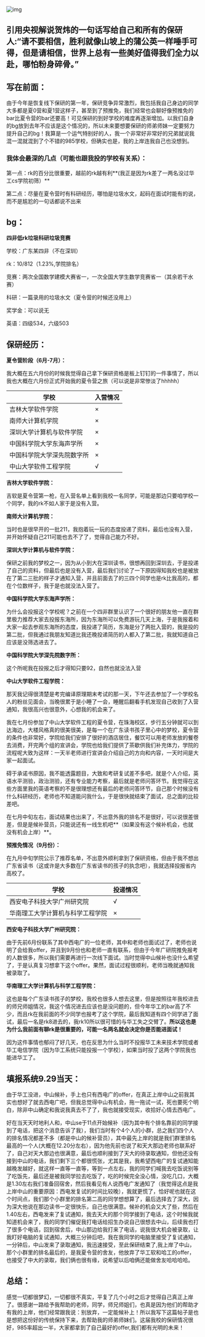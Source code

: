 ![img](https://picx.zhimg.com/80/v2-f7ced6c97f185dd995727af6e56827a8_720w.png?source=d16d100b)



## 引用央视解说贺炜的一句话写给自己和所有的保研人:**“请不要相信，胜利就像山坡上的蒲公英一样唾手可得，但是请相信，世界上总有一些美好值得我们全力以赴，哪怕粉身碎骨。”**

## **写在前面：**

由于今年是恢复线下保研的第一年，保研竞争异常激烈，我包括我自己身边的同学大多都是夏0营和夏1营这样子，甚至到了预推免，我们经常也会聊好像预推免的bar比夏令营的bar还要高！可见保研的到好学校的难度再逐渐增加。以我们自身的bg放到去年不应该是这个情况的，所以未来要想要保研的师弟师妹一定要努力提升自己的bg！我算是一个运气特别好的人，我一个非常好非常好的兄弟就说我混一混就混到了个不错的985学校，但确实也是，我的上岸连我自己也没想到。

### 我体会最深的几点（可能也跟我投的学校有关系）：

第一点：rk的百分比很重要，越前的rk越有利**(我正是因为rk差了一两名没过华工cs学院初筛）**

第二点：尽量在夏令营时有科研经历，哪怕是垃圾水文，起码在面试时能有的说，而不是尴尬的一句话都说不出来

## **bg：**

**四非低rk垃圾科研垃圾竞赛**

学校：广东某四非（不在深圳）

rk：10/812（1.23%,学院排名）

竞赛：两次全国数学建模大赛省一，一次全国大学生数学竞赛省一（其余若干水赛）

科研：一篇录用的垃圾水文（夏令营的时候还没用上）

奖学金：可以说无

英语：四级534，六级503

## 保研经历：

**夏令营阶段（6月-7月）：**

我大概在五六月份的时候我觉得自己拿下保研资格是板上钉钉的一件事情了，所以我也大概在六月份正式开始我的夏令营之旅（可以说是非常惨淡了hhhhh）

| 学校                       | 入营情况 |
| -------------------------- | -------- |
| 吉林大学软件学院           | ×        |
| 南师大计算机学院           | ×        |
| 深圳大学计算机与软件学院   | ×        |
| 中国科学院大学东海声学所   | ×        |
| 中国科学院大学深先院数字所 | ×        |
| 中山大学软件工程学院       | √        |

**吉林大学软件学院：**

吉软是夏令营第一枪，在入营名单上看到我校一名同学，可能是那边只要咱学校一个同学，我的rk不如人家于是没有入营。

**南师大计算机学院：**

当时也是很早开的一批211，我抱着玩一玩的态度投递了资料，最后也没有入营，并开始怀疑自己211可能也去不了了，觉得自己能力不好。

**深圳大学计算机与软件学院：**

保研之前我的梦校之一，因为从小到大在深圳读书，很想再回到深圳去，于是投递了自己的资料，但最后也是没有入营，最后我们讨论了一下原因得知我校也是被放在了第二三批的样子才通知入营，并且前面去了的三四个同学也是rk比我高的，都在个位数样子，我于是也就没法入营了。

**中国科学院大学东海声学所：**

为什么会投报这个学校呢？之前在一个四非群里认识了一个很好的朋友他一直在群里极力推荐大家去投报东海所，因为东海所可以免费游玩几天上海，于是我报着和大家一起去参观东海所的态度，我投递了简历，东海是分了两批入营的，我是投的第二批，但我通过我朋友知道比我还晚投递简历的人都入了第二批，我就知道自己应该是没筛选进去了。

**中国科学院大学深先院数字所：**

这个所呢我在投报之后才得知只要92，自然也就没法入营

**中山大学软件工程学院：**

那天我记得很清楚是考完编译原理期末考试的那一天，下午还去参加了一个学校名人的粉丝见面会，当晚很累于是小睡了一会，睡醒后翻看手机发现自己收到了入营通知，我很高兴也很意外，心想我的机会来了。

我在七月份参加了中山大学软件工程的夏令营，在珠海校区，步行五分钟就可以到达海边，大楼风格真的很美很美，是每一个在广东读书孩子里心中的梦校，夏令营的条件也非常好，学院给我们安排了很好的酒店居住，餐饮可以用老师发放的餐卷去消费，开完两个组的宣讲会，学院也给我们提供了茶歇供我们补充体力，学院的流程呢大致为这样：一天半老师进行宣讲会介绍自己的方向和内容，一天时间是大家一起面试。

碍于承诺书原因，我不能透露题目，大致和考研复试差不多吧，就是个人介绍，英语水平测验，政治测验，还有专业能力考察，最后就是老师问答环节。我觉得在这些方面里我的英语考察的不是很理想还有最后的老师问答环节，自己那个时候没有什么科研经历，老师也不知道能问我什么，于是很快就结束了面试，总之面的比较差吧。

在七月中旬左右，面试结果也出来了，不出意外我的排名不是很好，可以说很差很差，但是是候补营员，只能说还有一线生机吧**（如果没有这个候补机会，也就没有机会上岸）**。

**预推免情况（9月份）：**

在九月中旬学院公示了推荐名单，不出意外顺利拿到了保研资格，但由于我不想出广东省读书（这或许是大多数在广东省读书的孩子的执念吧），我就选择投报省内高校了。

| 学校                             | 投递情况 |
| -------------------------------- | -------- |
| 西安电子科技大学广州研究院       | √        |
| 华南理工大学计算机与科学工程学院 | ×        |

**西安电子科技大学广州研究院：**

由于先前6月份联系了其中西电广的一位老师，其中和老师也面试过了，老师也说明了会给我offer，并且到9月份也和老师一直有联系，但由于今年广研院推免报考的人数很多，所以我们需要再进行一次线下面试。当时觉得中山候补也没什么希望了，于是认真复习想拿下这个offer。果然，面试过程很顺利，老师当晚就通知我被录取了。

**华南理工大学计算机与科学工程学院：**

这也是每个广东读书孩子的梦校，我校也很多人想去这里，但是按照往年我校进去的师兄师姐情况，我这个情况进去应该也是没问题的，但今年华工的bar高了不少，而且rk在我前面的不少同学也报考了这个学院，最后我知道有四个同学进了面试，最后一名是rk8进去的，我rk10所以很可惜的与华工失之交臂了。**所以这也是为什么我前面有聊rk是很重要的，可能一名两名就会决定你是否能进面试！**

因为这件事情也郁闷了好几天，也在反思为什么当时不投报华工未来技术学院或者华工电信学院（因为华工系统只能投报一个学校），如果当时投了这两个学院我也能进华工了。

## **填报系统9.29当天：**

由于华工没进，中山候补，手上也只有西电广的offer，在真正上岸中山之前我其实也想好了就去西电广吧，但我总觉得中山有机会，拖一拖试一试，死也要死个明白，除非中山确定和我说我真去不了了，我也就接受现实，收拾好心情去西电广。

好在当天天时地利人和，中山se于11点开始候补（因为其中有个排名靠前的同学接到了电话，把这个消息告诉了我），我们当时有个4个人的小群，总之我们四个人的排名情况都差不多（都是中山的候补营员），其中最先上岸的就是我们群里排名最高的一个人(大概在12.20分左右），因为他先前也说了和天大那边老师也联系好了，自己对天大那边也很满意，最后也顺利接到了天大的待录取通知，但他还没有接到中山的电话，我们剩下三个都很慌张，尤其是我，我希望西电广的复试通知能越晚发越好，就这样一直等一直等，等到一点左右，我的同学们喊我去吃饭说别等了吃饭先，最后还是被我同学拉去吃饭了，吃的时候完全没心情，没吃几口，大概是1.30左右我们准备回宿舍，然后我看见有人说西电广发通知了（我觉得这点是我上岸中山的重要原因：西电发复试的时间比较晚），我就更慌了，恰好呢也就在这个时间点，我们那个小群里的排名第二高的同学想想算了，最后选择去了深大，因为深大他说在那边读书一定很快乐，自己也很满意。候补的机会又大了些，然后在1.40左右，西电发来了复试通知，我去天大的那个同学接到了电话，这个时候我就知道机会来了，我的同学们催促我打电话给招生办说自己很想去中山，后续我也打了很多个电话，回到宿舍后，中山那边给我打来了电话，说我很大机会被录取，让我盯好电脑的复试通知，大概三分钟后吧，我在我同学的电脑里接受了复试通知，一分钟后，中山发来了录取通知，我迅速接受，至此保研结束了,我上岸了中山，那个小群里的排名最后的，是我夏令营的舍友，他放弃了华工软和哈工的offer，也接受了中大的录取，我们俩也很有缘，说希望以后咱俩还能做舍友哈哈哈哈。

## 总结：

感觉一切都很梦幻，一切都很不真实，平复了几个小时之后才觉得自己真正上岸了。很感谢一路给予我帮助的老师，同学，师兄师姐们，也真是因为他们的帮助才有我的上岸，他们经常跟我说：别放弃，一定能候补上！所以我写下这篇帖子是也是想把这份好的传统保持下来，去帮助我的师弟师妹们。这届我校的保研情况很好，985率超出一半，大家都拿到了自己最好的offer,我们都有光明的未来！